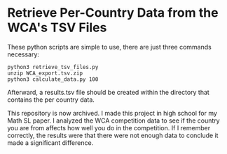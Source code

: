 # Retrieve Per-Country Data from the WCA's TSV Files

These python scripts are simple to use, there are just three commands necessary:

    python3 retrieve_tsv_files.py
    unzip WCA_export.tsv.zip
    python3 calculate_data.py 100

Afterward, a results.tsv file should be created within the directory that contains the per country data.


This repository is now archived. I made this project in high school for my Math SL paper. I analyzed the WCA competition data to see if the country you are from affects how well you do in the competition. If I remember correctly, the results were that there were not enough data to conclude it made a significant difference.
